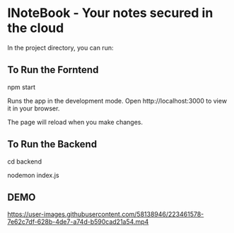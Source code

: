 # INoteBook - Your notes secured in the cloud

In the project directory, you can run:

## To Run the Forntend

npm start

Runs the app in the development mode.
Open http://localhost:3000 to view it in your browser.

The page will reload when you make changes.

## To Run the Backend

cd backend

nodemon index.js

## DEMO



https://user-images.githubusercontent.com/58138946/223461578-7e62c7df-628b-4de7-a74d-b590cad21a54.mp4


